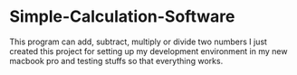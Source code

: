 # Simple-Calculation-Software
This program can add, subtract, multiply or divide two numbers
I just created this project for setting up my development environment in my new macbook pro and testing stuffs so that everything works.

